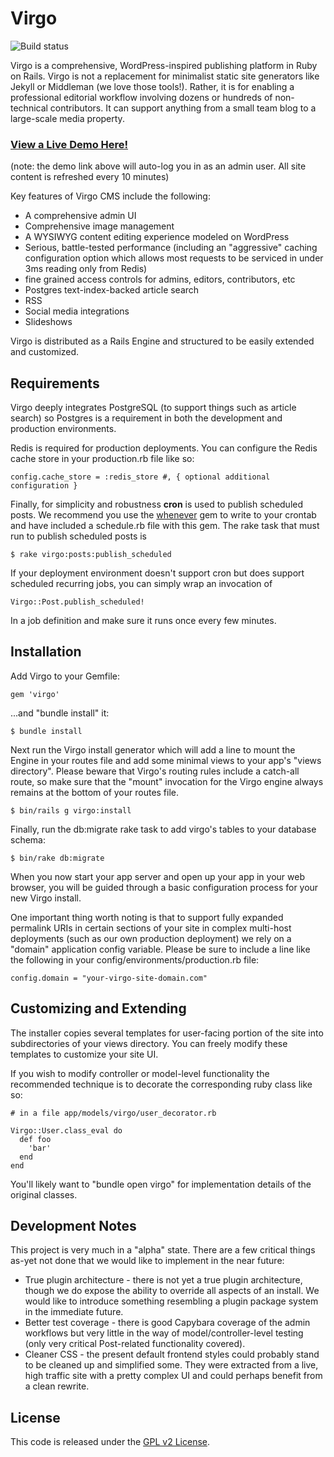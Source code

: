 # Virgo

![Build status](https://circleci.com/gh/CasperSleep/Virgo.svg?style=shield&circle-token=663c869f611f10ce1054bd06ded3a6617a9e724c)

Virgo is a comprehensive, WordPress-inspired publishing platform in Ruby on Rails. Virgo is not a replacement for minimalist static site generators like Jekyll or Middleman (we love those tools!). Rather, it is for enabling a professional editorial workflow involving dozens or hundreds of non-technical contributors. It can support anything from a small team blog to a large-scale media property.

### <a href="http://demo.virgo.casper.com/demo_autologin" target="_blank">View a Live Demo Here!</a>
(note: the demo link above will auto-log you in as an admin user. All site content is refreshed every 10 minutes)


Key features of Virgo CMS include the following:

* A comprehensive admin UI
* Comprehensive image management
* A WYSIWYG content editing experience modeled on WordPress
* Serious, battle-tested performance (including an "aggressive" caching configuration option which allows most requests to be serviced in under 3ms reading only from Redis)
* fine grained access controls for admins, editors, contributors, etc
* Postgres text-index-backed article search
* RSS
* Social media integrations
* Slideshows

Virgo is distributed as a Rails Engine and structured to be easily extended and customized.

## Requirements

Virgo deeply integrates PostgreSQL (to support things such as article search) so Postgres is a requirement in both the development and production environments.

Redis is required for production deployments. You can configure the Redis cache store in your production.rb file like so:

    config.cache_store = :redis_store #, { optional additional configuration }

Finally, for simplicity and robustness **cron** is used to publish scheduled posts. We recommend you use the [whenever](https://github.com/javan/whenever) gem to write to your crontab and have included a schedule.rb file with this gem. The rake task that must run to publish scheduled posts is

    $ rake virgo:posts:publish_scheduled

If your deployment environment doesn't support cron but does support scheduled recurring jobs, you can simply wrap an invocation of

    Virgo::Post.publish_scheduled!

In a job definition and make sure it runs once every few minutes.

## Installation

Add Virgo to your Gemfile:

    gem 'virgo'

...and "bundle install" it:

    $ bundle install

Next run the Virgo install generator which will add a line to mount the Engine in your routes file and add some minimal views to your app's "views directory". Please beware that Virgo's routing rules include a catch-all route, so make sure that the "mount" invocation for the Virgo engine always remains at the bottom of your routes file.

    $ bin/rails g virgo:install

Finally, run the db:migrate rake task to add virgo's tables to your database schema:

    $ bin/rake db:migrate

When you now start your app server and open up your app in your web browser, you will be guided through a basic configuration process for your new Virgo install.

One important thing worth noting is that to support fully expanded permalink URIs in certain sections of your site in complex multi-host deployments (such as our own production deployment) we rely on a "domain" application config variable. Please be sure to include a line like the following in your config/environments/production.rb file:

    config.domain = "your-virgo-site-domain.com"

## Customizing and Extending

The installer copies several templates for user-facing portion of the site into subdirectories of your views directory. You can freely modify these templates to customize your site UI.

If you wish to modify controller or model-level functionality the recommended technique is to decorate the corresponding ruby class like so:

    # in a file app/models/virgo/user_decorator.rb

    Virgo::User.class_eval do
      def foo
        'bar'
      end
    end

You'll likely want to "bundle open virgo" for implementation details of the original classes.

## Development Notes

This project is very much in a "alpha" state. There are a few critical things as-yet not done that we would like to implement in the near future:

* True plugin architecture - there is not yet a true plugin architecture, though we do expose the ability to override all aspects of an install. We would like to introduce something resembling a plugin package system in the immediate future.
* Better test coverage - there is good Capybara coverage of the admin workflows but very little in the way of model/controller-level testing (only very critical Post-related functionality covered).
* Cleaner CSS - the present default frontend styles could probably stand to be cleaned up and simplified some. They were extracted from a live, high traffic site with a pretty complex UI and could perhaps benefit from a clean rewrite.


## License

This code is released under the [GPL v2 License](http://www.gnu.org/licenses/old-licenses/gpl-2.0.txt).
